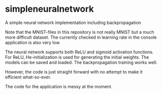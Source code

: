 # simpleneuralnetwork
A simple neural network implementation including backpropagation

Note that the MNIST-files in this repository is not really MNIST but a much more difficult dataset. The currently checked in learning rate in the console application is also very low.

The neural network supports both ReLU and sigmoid activation functions. For ReLU, He-initialization is used for generating the initial weights. The models can be saved and loaded. The backpropagation training works well. 

However, the code is just straight forward with no attempt to make it efficient what-so-ever. 

The code for the application is messy at the moment.





